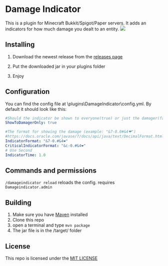 # Damage Indicator

This is a plugin for Minecraft Bukkit/Spigot/Paper servers. It adds an indicators for how much damage you dealt to an entity.
![](/images/dmgindicatorscreen.png)

## Installing

1. Download the newest release from the [releases page](https://github.com/MagicCheese1/Damage-Indicator/releases)

2. Put the downloaded jar in your plugins folder

3. Enjoy

## Configuration

You can find the config file at \plugins\DamageIndicator\config.yml. By default it should look like this:

```yaml
#Should the indicator be shown to everyone(true) or just the damager(false)
ShowToDamagerOnly: true

#The format for showing the damage (example: "&7-0.0#&4❤")
#https://docs.oracle.com/javase/7/docs/api/java/text/DecimalFormat.html
IndicatorFormat: "&7-0.#&4❤"
CriticalIndicatorFormat: "&c-0.#&4❤"
# Use Second
IndicatorTime: 1.0
```

## Commands and permissions

`/damageindicator reload` reloads the config. requires `Damageindicator.admin` 


## Building

1. Make sure you have [Maven](https://maven.apache.org/) installed
2. Clone this repo
3. open a terminal and type `mvn package`
4. The jar file is in the /target/ folder

## License

This repo is licensed under the [MIT LICENSE](/LICENSE)
